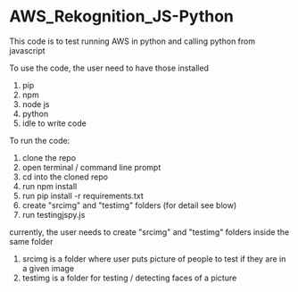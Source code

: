 # AWS_Rekognition_JS-Python
This code is to test running AWS in python and calling python from javascript

To use the code, the user need to have those installed
1. pip
2. npm
3. node js
4. python
5. idle to write code

To run the code:
1. clone the repo
2. open terminal / command line prompt
3. cd into the cloned repo
4. run npm install
5. run pip install -r requirements.txt
6. create "srcimg" and "testimg" folders (for detail see blow)
7. run testingjspy.js

currently, the user needs to create "srcimg" and "testimg" folders inside the same folder
1. srcimg is a folder where user puts picture of people to test if they are in a given image
2. testimg is a folder for testing / detecting faces of a picture
